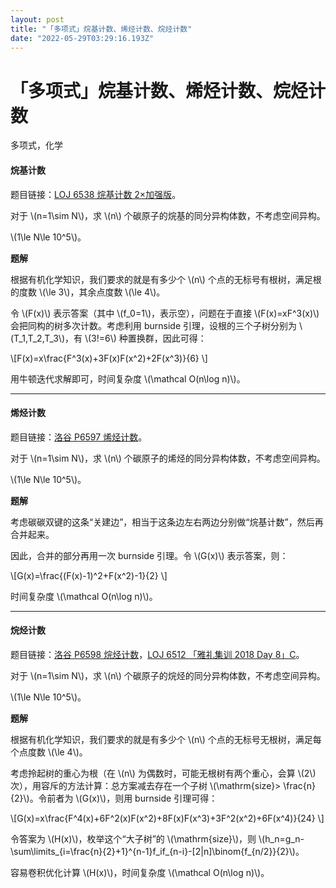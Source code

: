 ```yaml
---
layout: post
title: "「多项式」烷基计数、烯烃计数、烷烃计数"
date: "2022-05-29T03:29:16.193Z"
---
```

「多项式」烷基计数、烯烃计数、烷烃计数
===================

多项式，化学

#### 烷基计数

题目链接：[LOJ 6538 烷基计数 2×加强版](https://loj.ac/p/6185)。

对于 \\(n=1\\sim N\\)，求 \\(n\\) 个碳原子的烷基的同分异构体数，不考虑空间异构。

\\(1\\le N\\le 10^5\\)。

**题解**

根据有机化学知识，我们要求的就是有多少个 \\(n\\) 个点的无标号有根树，满足根的度数 \\(\\le 3\\)，其余点度数 \\(\\le 4\\)。

令 \\(F(x)\\) 表示答案（其中 \\(f\_0=1\\)，表示空），问题在于直接 \\(F(x)=xF^3(x)\\) 会把同构的树多次计数。考虑利用 burnside 引理，设根的三个子树分别为 \\(T\_1,T\_2,T\_3\\)，有 \\(3!=6\\) 种置换群，因此可得：

\\\[F(x)=x\\frac{F^3(x)+3F(x)F(x^2)+2F(x^3)}{6} \\\]

用牛顿迭代求解即可，时间复杂度 \\(\\mathcal O(n\\log n)\\)。

* * *

#### 烯烃计数

题目链接：[洛谷 P6597 烯烃计数](https://www.luogu.com.cn/problem/P6597)。

对于 \\(n=1\\sim N\\)，求 \\(n\\) 个碳原子的烯烃的同分异构体数，不考虑空间异构。

\\(1\\le N\\le 10^5\\)。

**题解**

考虑碳碳双键的这条“关建边”，相当于这条边左右两边分别做“烷基计数”，然后再合并起来。

因此，合并的部分再用一次 burnside 引理。令 \\(G(x)\\) 表示答案，则：

\\\[G(x)=\\frac{(F(x)-1)^2+F(x^2)-1}{2} \\\]

时间复杂度 \\(\\mathcal O(n\\log n)\\)。

* * *

#### 烷烃计数

题目链接：[洛谷 P6598 烷烃计数](https://www.luogu.com.cn/problem/P6598)，[LOJ 6512 「雅礼集训 2018 Day 8」C](https://loj.ac/p/6512)。

对于 \\(n=1\\sim N\\)，求 \\(n\\) 个碳原子的烷烃的同分异构体数，不考虑空间异构。

\\(1\\le N\\le 10^5\\)。

**题解**

根据有机化学知识，我们要求的就是有多少个 \\(n\\) 个点的无标号无根树，满足每个点度数 \\(\\le 4\\)。

考虑拎起树的重心为根（在 \\(n\\) 为偶数时，可能无根树有两个重心，会算 \\(2\\) 次），用容斥的方法计算：总方案减去存在一个子树 \\(\\mathrm{size}> \\frac{n}{2}\\)。令前者为 \\(G(x)\\)，则用 burnside 引理可得：

\\\[G(x)=x\\frac{F^4(x)+6F^2(x)F(x^2)+8F(x)F(x^3)+3F^2(x^2)+6F(x^4)}{24} \\\]

令答案为 \\(H(x)\\)，枚举这个“大子树”的 \\(\\mathrm{size}\\)，则 \\(h\_n=g\_n-\\sum\\limits\_{i=\\frac{n}{2}+1}^{n-1}f\_if\_{n-i}-\[2|n\]\\binom{f\_{n/2}}{2}\\)。

容易卷积优化计算 \\(H(x)\\)，时间复杂度 \\(\\mathcal O(n\\log n)\\)。